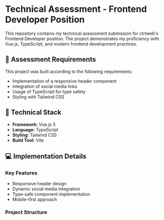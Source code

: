 # Technical Assessment - Frontend Developer Position

This repository contains my technical assessment submission for ctrlweb's Frontend Developer position. The project demonstrates my proficiency with Vue.js, TypeScript, and modern frontend development practices.

## 🎯 Assessment Requirements

This project was built according to the following requirements:
- Implementation of a responsive header component
- Integration of social media links
- Usage of TypeScript for type safety
- Styling with Tailwind CSS

## 🚀 Technical Stack

- **Framework:** Vue.js 3
- **Language:** TypeScript
- **Styling:** Tailwind CSS
- **Build Tool:** Vite

## 💻 Implementation Details

### Key Features
- Responsive header design
- Dynamic social media integration
- Type-safe component implementation
- Mobile-first approach

### Project Structure